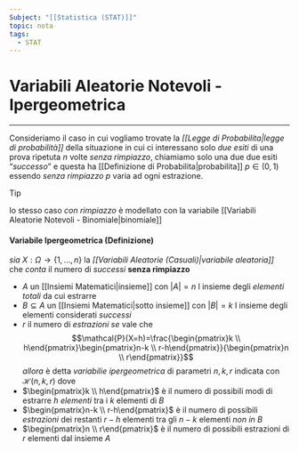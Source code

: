 ```yaml
---
Subject: "[[Statistica (STAT)]]"
topic: nota
tags:
  - STAT
---
```

# Variabili Aleatorie Notevoli - Ipergeometrica
---
Consideriamo il caso in cui vogliamo trovate la _[[Legge di Probabilita|legge di probabilità]]_  della situazione in cui ci interessano solo _due esiti_ di una prova ripetuta $n$ volte _senza rimpiazzo_,
chiamiamo solo una due due esiti “_successo_”  e questa ha [[Definizione di Probabilita|probabilita]] $p\in (0,1)$ essendo _senza rimpiazzo_ $p$  varia ad ogni estrazione.

>[!tip]
>lo stesso caso _con rimpiazzo_ è modellato con la variabile [[Variabili Aleatorie Notevoli - Binomiale|binomiale]] 
#### Variabile Ipergeometrica (Definizione)
_sia_ $X:\Omega \rightarrow\{ 1,\dots,n\}$ la _[[Variabili Aleatorie (Casuali)|variabile aleatoria]]_ che _conta_ il numero di _successi_ __senza rimpiazzo__
- $A$ un [[Insiemi Matematici|insieme]] con $|A|=n$ l insieme degli  _elementi totali_ da cui estrarre
- $B \subseteq A$ un [[Insiemi Matematici|sotto insieme]] con $|B|=k$  l insieme degli elementi considerati _successi_  
- $r$ il numero di _estrazioni_ 
_se_ vale che $$\mathcal{P}(X=h)=\frac{\begin{pmatrix}k \\ h\end{pmatrix}\begin{pmatrix}n-k \\ r-h\end{pmatrix}}{\begin{pmatrix}n \\ r\end{pmatrix}}$$
_allora_ è detta _variabilie ipergeometrica_ di parametri $n,k,r$ indicata con $\mathcal{H}(n,k,r)$ 
dove
- $\begin{pmatrix}k \\ h\end{pmatrix}$ è il numero di possibili modi di estrarre $h$ _elementi_ tra i $k$ elementi di $B$ 
- $\begin{pmatrix}n-k \\ r-h\end{pmatrix}$ è il numero di possibili _estrazioni_ dei restanti $r-h$ elementi tra gli $n-k$ elementi _non in_ $B$
- $\begin{pmatrix}n \\ r\end{pmatrix}$ è il numero di possibili estrazioni di $r$ elementi dal insieme $A$

